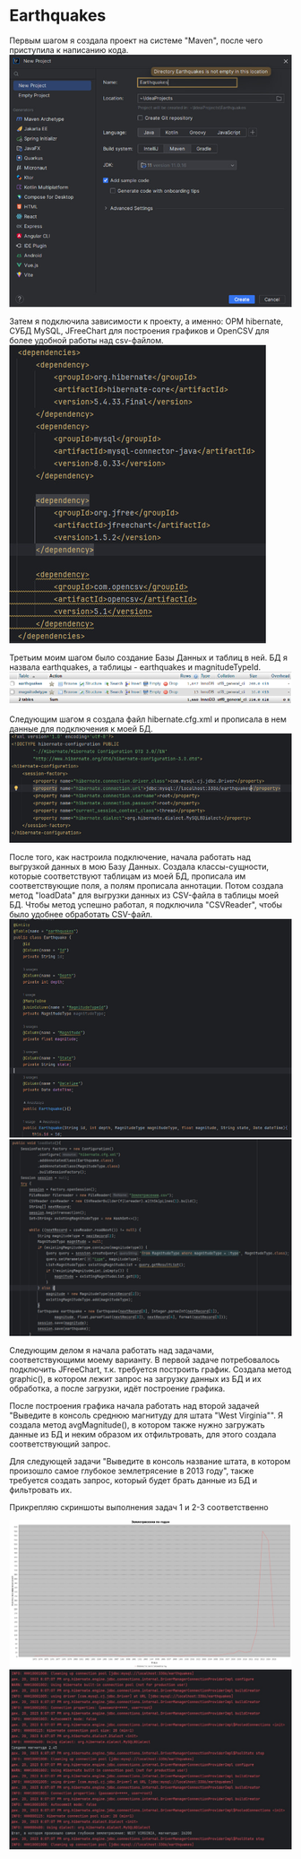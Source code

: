# Earthquakes
Первым шагом я создала проект на системе "Maven", после чего приступила к написанию кода.
![Alt text](createProj.jpg?raw=true "Optional Title")

Затем я подключила зависимости к проекту, а именно: ОРМ hibernate, СУБД MySQL, JFreeChart для построения графиков и OpenCSV для более удобной работы над csv-файлом.
![Alt text](dependencies.jpg?raw=true "Optional Title")

Третьим моим шагом было создание Базы Данных и таблиц в ней. БД я назвала earthquakes, а таблицы - earthquakes и magnitudeTypeId.
![Alt text](DB.png?raw=true "Optional Title")

Следующим шагом я создала файл hibernate.cfg.xml и прописала в нем данные для подключения к моей БД.
![Alt text](hiber.jpg?raw=true "Optional Title")

После того, как настроила подключение, начала работать над выгрузкой данных в мою Базу Данных. Создала классы-сущности, которые соответствуют таблицам из моей БД, прописала им соответствующие поля, а полям прописала аннотации. Потом создала метод "loadData" для выгрузки данных из CSV-файла в таблицы моей БД. Чтобы метод успешно работал, я подключила "CSVReader", чтобы было удобнее обработать CSV-файл. 
![Alt text](class.jpg?raw=true)
![Alt text](load.jpg?raw=true)

Следующим делом я начала работать над задачами, соответствующими моему варианту. В первой задаче потребовалось подключить JFreeChart, т.к. требуется построить график. Создала метод graphic(), в котором лежит запрос на загрузку данных из БД и их обработка, а после загрузки, идёт построение графика.

После построения графика начала работать над второй задачей "Выведите в консоль среднюю магнитуду для штата "West Virginia"". Я создала метод avgMagnitude(), в котором также нужно загружать данные из БД и неким образом их отфильтровать, для этого создала соответствующий запрос.

Для следующей задачи "Выведите в консоль название штата, в котором произошло самое глубокое землетрясение в 2013 году", также требуется создать запрос, который будет брать данные из БД и фильтровать их.

Прикрепляю скриншоты выполнения задач 1 и 2-3 соответственно

![Alt text](task1.jpg?raw=true "Optional Title")
![Alt text](task2_3.jpg?raw=true "Optional Title")
